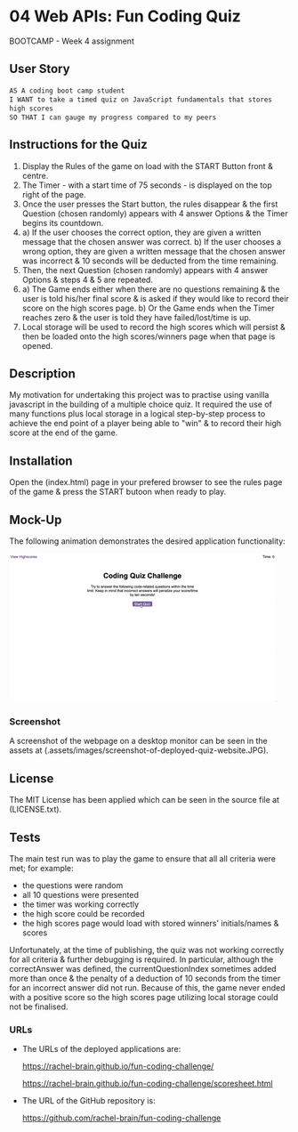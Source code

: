 # 04 Web APIs: Fun Coding Quiz
BOOTCAMP - Week 4 assignment


## User Story

```
AS A coding boot camp student
I WANT to take a timed quiz on JavaScript fundamentals that stores high scores
SO THAT I can gauge my progress compared to my peers
```

## Instructions for the Quiz

1. Display the Rules of the game on load with the START Button front & centre.
2. The Timer - with a start time of 75 seconds - is displayed on the top right of the page.
3. Once the user presses the Start button, the rules disappear & the first Question (chosen randomly) appears with 4 answer Options & the Timer begins its countdown.
4. a) If the user chooses the correct option, they are given a written message that the chosen answer was correct.
   b) If the user chooses a wrong option, they are given a written message that the chosen answer was incorrect & 10 seconds will be deducted from the time remaining.
5. Then, the next Question (chosen randomly) appears with 4 answer Options & steps 4 & 5 are repeated.
6. a) The Game ends either when there are no questions remaining & the user is told his/her final score & is asked if they would like to record their score on the high scores page.
   b) Or the Game ends when the Timer reaches zero & the user is told they have failed/lost/time is up.
7. Local storage will be used to record the high scores which will persist & then be loaded onto the high scores/winners page when that page is opened.

## Description
My motivation for undertaking this project was to practise using vanilla javascript in the building of a multiple choice quiz.  It required the use of many functions plus local storage in a logical step-by-step process to achieve the end point of a player being able to "win" & to record their high score at the end of the game.

## Installation
Open the (index.html) page in your prefered browser to see the rules page of the game & press the START butoon when ready to play.

## Mock-Up

The following animation demonstrates the desired application functionality:

![A user clicks through an interactive coding quiz, then enters initials to save the high score before resetting and starting over.](./assets/04-web-apis-homework-demo.gif)

### Screenshot

A screenshot of the webpage on a desktop monitor can be seen in the assets at (.assets/images/screenshot-of-deployed-quiz-website.JPG).

## License
The MIT License has been applied which can be seen in the source file at (LICENSE.txt).

## Tests
The main test run was to play the game to ensure that all all criteria were met; for example:
 * the questions were random
 * all 10 questions were presented
 * the timer was working correctly
 * the high score could be recorded
 * the high scores page would load with stored winners' initials/names & scores
 
 Unfortunately, at the time of publishing, the quiz was not working correctly for all criteria & further debugging is required.  In particular, although the correctAnswer was defined, the currentQuestionIndex sometimes added more than once & the penalty of a deduction of 10 seconds from the timer for an incorrect answer did not run.  Because of this, the game never ended with a positive score so the high scores page utilizing local storage could not be finalised.

### URLs

* The URLs of the deployed applications are:

   https://rachel-brain.github.io/fun-coding-challenge/

   https://rachel-brain.github.io/fun-coding-challenge/scoresheet.html

* The URL of the GitHub repository is:

   https://github.com/rachel-brain/fun-coding-challenge
